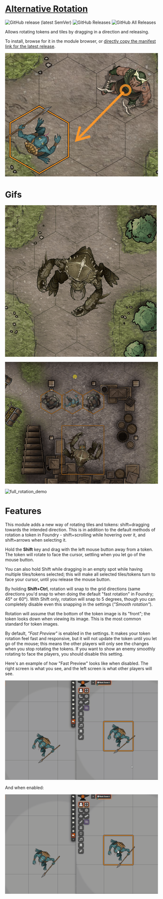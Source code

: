 # [Alternative Rotation](https://foundryvtt.com/packages/alternative-rotation/)

![GitHub release (latest SemVer)](https://img.shields.io/github/v/release/itamarcu/AlternativeRotation?style=for-the-badge) 
![GitHub Releases](https://img.shields.io/github/downloads/itamarcu/AlternativeRotation/latest/total?style=for-the-badge) 
![GitHub All Releases](https://img.shields.io/github/downloads/itamarcu/AlternativeRotation/total?style=for-the-badge&label=Downloads+total)  

Allows rotating tokens and tiles by dragging in a direction and releasing.

To install, browse for it in the module browser, or [directly copy the manifest link for the latest release](https://github.com/itamarcu/AlternativeRotation/releases/latest/download/module.json).

![thumbnail](github_media/thumbnail.png)

# Gifs

![simple_rotation_demo](github_media/simple_rotation_demo.gif)

![multiple_rotation_demo](github_media/multiple_rotation_demo.gif)

![full_rotation_demo](github_media/full_rotation_demo.gif)

# Features

This module adds a new way of rotating tiles and tokens: shift+dragging towards the intended direction. This is in 
addition to the default methods of rotation a token in Foundry - shift+scrolling while hovering over it, and shift+arrows
when selecting it. 

Hold the **Shift** key and drag with the left mouse button away from a token. The token will rotate to face the cursor, 
settling when you let go of the mouse button.

You can also hold Shift while dragging in an empty spot while having multiple tiles/tokens selected; this will make all
selected tiles/tokens turn to face your cursor, until you release the mouse button.  

By holding **Shift+Ctrl**, rotation will snap to the grid directions (same directions you'd snap to when doing the default 
"fast rotation" in Foundry; 45° or 60°). With Shift only, rotation will snap to 5 degrees, though you can completely
disable even this snapping in the settings (*"Smooth rotation"*).

Rotation will assume that the bottom of the token image is its "front"; the token looks down when viewing its image.
This is the most common standard for token images.

By default, *"Fast Preview"* is enabled in the settings. It makes your token rotation feel fast and responsive, but it
will not update the token until you let go of the mouse; this means the other players will only see the changes when you
stop rotating the tokens. If you want to show an enemy smoothly rotating to face the players, you should disable this
setting.

Here's an example of how "Fast Preview" looks like when disabled. The right screen is what you see, and the left screen
is what other players will see.

![fast_preview_disabled](github_media/fast_preview_disabled.gif)

And when enabled:

![fast_preview_enabled](github_media/fast_preview_enabled.gif)
